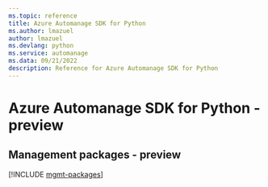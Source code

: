 ```yaml
---
ms.topic: reference
title: Azure Automanage SDK for Python
ms.author: lmazuel
author: lmazuel
ms.devlang: python
ms.service: automanage
ms.data: 09/21/2022
description: Reference for Azure Automanage SDK for Python
---
```

# Azure Automanage SDK for Python - preview

## Management packages - preview
[!INCLUDE [mgmt-packages](automanage-mgmt-index.md)]